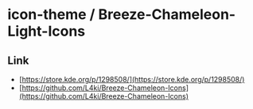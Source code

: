 

# icon-theme / Breeze-Chameleon-Light-Icons


## Link

* [https://store.kde.org/p/1298508/](https://store.kde.org/p/1298508/)
* [https://github.com/L4ki/Breeze-Chameleon-Icons](https://github.com/L4ki/Breeze-Chameleon-Icons)
